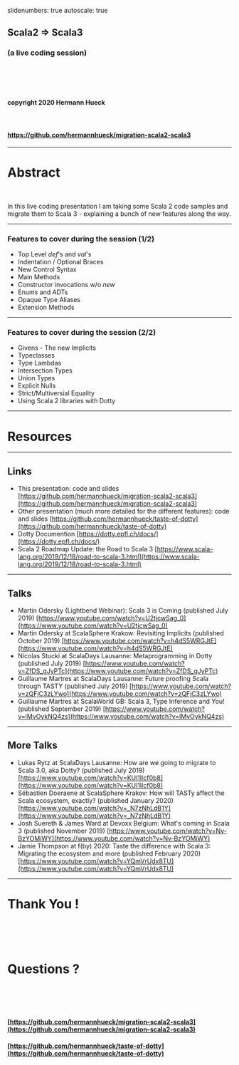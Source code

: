 slidenumbers: true
autoscale: true

## Scala2 => Scala3
### (a live coding session)
# <br/>

#### copyright 2020 Hermann Hueck
#### <br/>
#### https://github.com/hermannhueck/migration-scala2-scala3

---

# Abstract

<br/>

In this live coding presentation I am taking some Scala 2 code samples and migrate them to Scala 3 - explaining a bunch of new features along the way.

---

### Features to cover during the session (1/2)

- Top Level _def_'s and _val_'s
- Indentation / Optional Braces
- New Control Syntax
- Main Methods
- Constructor invocations w/o _new_
- Enums and ADTs
- Opaque Type Aliases
- Extension Methods

---

### Features to cover during the session (2/2)

- Givens - The new Implicits
- Typeclasses
- Type Lambdas
- Intersection Types
- Union Types
- Explicit Nulls
- Strict/Multiversial Equality
- Using Scala 2 libraries with Dotty

---

<a name="ref_resources"/>

# Resources

---

## Links

- This presentation: code and slides
  [https://github.com/hermannhueck/migration-scala2-scala3](https://github.com/hermannhueck/migration-scala2-scala3)
- Other presentation (much more detailed for the different features): code and slides
  [https://github.com/hermannhueck/taste-of-dotty](https://github.com/hermannhueck/taste-of-dotty)
- Dotty Documention
  [https://dotty.epfl.ch/docs/](https://dotty.epfl.ch/docs/)
- Scala 2 Roadmap Update: the Road to Scala 3
  [https://www.scala-lang.org/2019/12/18/road-to-scala-3.html](https://www.scala-lang.org/2019/12/18/road-to-scala-3.html)

---

## Talks

- Martin Odersky (Lightbend Webinar): Scala 3 is Coming (published July 2019)
  [https://www.youtube.com/watch?v=U2tjcwSag_0](https://www.youtube.com/watch?v=U2tjcwSag_0)
- Martin Odersky at ScalaSphere Krakow: Revisiting Implicits (published October 2019)
  [https://www.youtube.com/watch?v=h4dS5WRGJtE](https://www.youtube.com/watch?v=h4dS5WRGJtE)
- Nicolas Stucki at ScalaDays Lausanne: Metaprogramming in Dotty (published July 2019)
  [https://www.youtube.com/watch?v=ZfDS_gJyPTc](https://www.youtube.com/watch?v=ZfDS_gJyPTc)
- Guillaume Martres at ScalaDays Lausanne: Future proofing Scala through TASTY (published July 2019)
  [https://www.youtube.com/watch?v=zQFjC3zLYwo](https://www.youtube.com/watch?v=zQFjC3zLYwo)
- Guillaume Martres at ScalaWorld GB: Scala 3, Type Inference and You! (published September 2019)
  [https://www.youtube.com/watch?v=lMvOykNQ4zs](https://www.youtube.com/watch?v=lMvOykNQ4zs)

---

## More Talks

- Lukas Rytz at ScalaDays Lausanne: How are we going to migrate to Scala 3.0, aka Dotty? (published July 2019)
  [https://www.youtube.com/watch?v=KUl1Ilcf0b8](https://www.youtube.com/watch?v=KUl1Ilcf0b8)
- Sébastien Doeraene at ScalaSphere Krakov: How will TASTy affect the Scala ecosystem, exactly? (published January 2020)
  [https://www.youtube.com/watch?v=_N7zNhLdB1Y](https://www.youtube.com/watch?v=_N7zNhLdB1Y)
- Josh Suereth & James Ward at Devoxx Belgium: What's coming in Scala 3 (published November 2019)
  [https://www.youtube.com/watch?v=Nv-BzYOMiWY](https://www.youtube.com/watch?v=Nv-BzYOMiWY)
- Jamie Thompson at f(by) 2020:
  Taste the difference with Scala 3: Migrating the ecosystem and more (published February 2020)
  [https://www.youtube.com/watch?v=YQmVrUdx8TU](https://www.youtube.com/watch?v=YQmVrUdx8TU)

---

# Thank You !

# <br/>

# Questions ?

# <br/>

#### [https://github.com/hermannhueck/migration-scala2-scala3](https://github.com/hermannhueck/migration-scala2-scala3)<br/>
#### [https://github.com/hermannhueck/taste-of-dotty](https://github.com/hermannhueck/taste-of-dotty)

